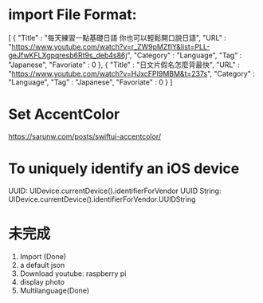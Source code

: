 import File Format:
========================

[
    {
        "Title" : "每天練習一點基礎日語 你也可以輕鬆開口說日語",
        "URL" : "https://www.youtube.com/watch?v=r_ZW9pMZfIY&list=PLL-geJfwKFLXgpqresb6Rt9s_deb4s86j",
        "Category" : "Language",
        "Tag" : "Japanese",
        "Favoriate" : 0
    },
    {
        "Title" : "日文片假名怎麼背最快",
        "URL" : "https://www.youtube.com/watch?v=HJxcFPI9MBM&t=237s",
        "Category" : "Language",
        "Tag" : "Japanese",
        "Favoriate" : 0
    }
]

Set AccentColor
=================================
https://sarunw.com/posts/swiftui-accentcolor/


To uniquely identify an iOS device
==================================
UUID:
UIDevice.currentDevice().identifierForVendor
UUID String:
UIDevice.currentDevice().identifierForVendor.UUIDString

未完成
=================================================
1. Import (Done)
2. a default json
3. Download youtube: raspberry pi
4. display photo
5. Multilanguage(Done)




